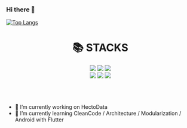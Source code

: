 ### Hi there 👋
[![Top Langs](https://github-readme-stats.vercel.app/api/top-langs/?username=hydok&layout=compact)](https://github.com/anuraghazra/github-readme-stats)
<!--
**hydok/hydok** is a ✨ _special_ ✨ repository because its `README.md` (this file) appears on your GitHub profile.

Here are some ideas to get you started:-->

  
<div align=center><h1>📚 STACKS</h1></div>

<div align=center> 
  <img src="https://img.shields.io/badge/java-007396?style=for-the-badge&logo=java&logoColor=white">
  <img src="https://img.shields.io/badge/kotlin-7F52FF?style=for-the-badge&logo=kotlin&logoColor=white"> 
  <img src="https://img.shields.io/badge/dart-0175C2?style=for-the-badge&logo=dart&logoColor=white"> 
  <br>
  <img src="https://img.shields.io/badge/flutter-02569B?style=for-the-badge&logo=flutter&logoColor=white">  
    <img src="https://img.shields.io/badge/android-3DDC84?style=for-the-badge&logo=android&logoColor=white"> 
  <img src="https://img.shields.io/badge/ios-000000?style=for-the-badge&logo=ios&logoColor=white"> 
  <br><br><br><br>
</div>


- 🔭 I’m currently working on HectoData
- 🌱 I’m currently learning CleanCode / Architecture / Modularization / Android with Flutter


